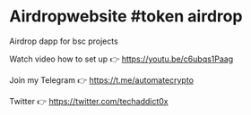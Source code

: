 # Airdropwebsite #token airdrop

Airdrop dapp for bsc projects

Watch video how to set up 👉 https://youtu.be/c6ubqs1Paag

Join my Telegram 👉 https://t.me/automatecrypto

Twitter 👉 https://twitter.com/techaddict0x
